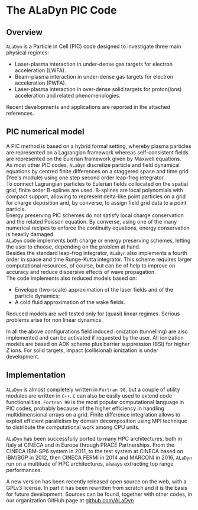 # The ALaDyn PIC Code

## Overview

`ALaDyn` is a Particle in Cell (PIC) code designed to investigate three main physical regimes:  

- Laser-plasma interaction in under-dense gas targets for electron acceleration (LWFA).  
- Beam-plasma interaction in under-dense gas targets for electron acceleration (PWFA).  
- Laser-plasma interaction in over-dense solid targets for proton(ions) acceleration and related phenomenologies.  

Recent developments and applications are reported in the attached references.

## PIC numerical model

A PIC method is based on a hybrid formal setting, whereby plasma particles are represented
on a Lagrangian framework whereas self-consistent fields are represented on the Eulerian framework
given by Maxwell equations.  
As most other PIC codes, `ALaDyn` discretize particle and field dynamical equations
by centred finite differences on a staggered  space and time grid (Yee's module) using one step
second order leap-frog integrator.  
To connect Lagrangian particles to Eulerian fields collocated on the spatial grid, finite order
B-splines are used. B-splines are local polynomials with compact support, allowing to
represent delta-like point particles on a grid for charge deposition and, by converse,
to assign field grid data to a point particle.  
Energy preserving PIC schemes do not satisfy local charge conservation and the related
Poisson equation. By converse, using one of the many numerical recipes to enforce the
continuity equations, energy conservation is heavily damaged.  
`ALaDyn` code implements both charge or energy preserving schemes, letting the user
to choose, depending on the problem at hand.  
Besides the standard leap-frog integrator,
`ALaDyn` also implements a fourth order in space and time Runge-Kutta integrator. This scheme
requires larger computational resources, of course, but can be of help to
improve on accuracy and reduce dispersive effects of wave propagation.  
The code implements also reduced models based on:

- Envelope (two-scale) approximation of the laser fields and of the particle dynamics;
- A cold fluid approximation of the wake fields.

Reduced models are well tested only for (quasi) linear regimes. Serious problems
arise for non linear dynamics.

In all the above configurations field induced ionization (tunnelling) are also implemented
and can be activated if requested by the user.
All ionization models are based on ADK scheme plus barrier suppression (BSI) for higher
*Z* ions. For solid targets, impact (collisional) ionization is under development.

## Implementation

`ALaDyn` is almost completely written in `Fortran 90`, but a couple of utility modules are written in `C++`.
`C` can also be easily used to extend code functionalities.
`Fortran 90` is the most popular computational language in PIC codes, probably because of
the higher efficiency in handling multidimensional arrays on a grid.
Finite difference integration allows to exploit efficient parallelism by domain decomposition
using MPI technique to distribute the computational work among CPU units.

`ALaDyn` has been successfully ported to many HPC architectures, both in Italy at CINECA and in Europe through
PRACE Partnerships. From the CINECA IBM-SP6 system in 2011, to the test system at CINECA based on IBM/BGP in 2012,
then CINECA FERMI in 2014 and MARCONI in 2016, `ALaDyn` run on a multitude of HPC architectures, always extracting
top range performances.

A new version has been recently released open source on the web, with a GPLv3 license.
In part it has been rewritten from scratch and it is the basis for future development.
Sources can be found, together with other codes, in our organization GitHub page at
[github.com/ALaDyn](https://github.com/ALaDyn)
